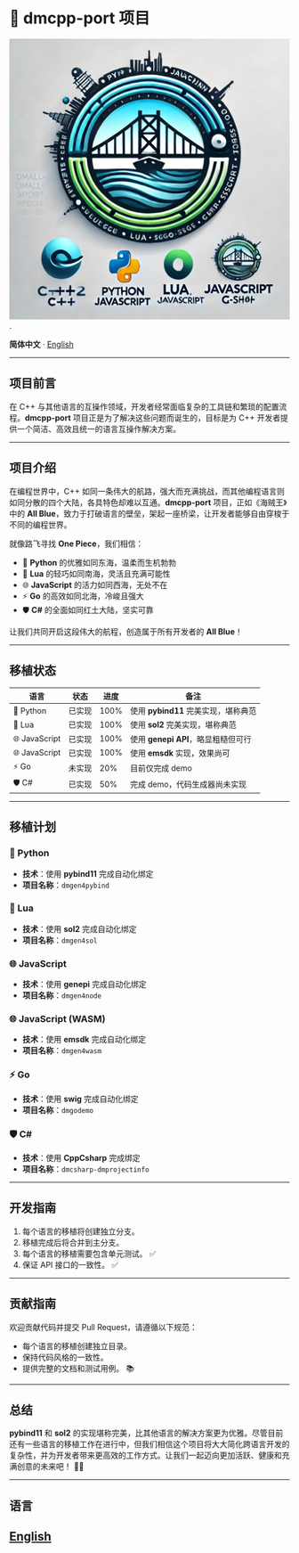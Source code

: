 # 🚀 dmcpp-port 项目

![dmcpp-port](images/dmcpp-port.jpg).

**简体中文** · [English](./README.md) 

---

## 项目前言

在 C++ 与其他语言的互操作领域，开发者经常面临复杂的工具链和繁琐的配置流程。**dmcpp-port** 项目正是为了解决这些问题而诞生的，目标是为 C++ 开发者提供一个简洁、高效且统一的语言互操作解决方案。

---

## 项目介绍

在编程世界中，C++ 如同一条伟大的航路，强大而充满挑战，而其他编程语言则如同分散的四个大陆，各具特色却难以互通。**dmcpp-port** 项目，正如《海贼王》中的 **All Blue**，致力于打破语言的壁垒，架起一座桥梁，让开发者能够自由穿梭于不同的编程世界。

就像路飞寻找 **One Piece**，我们相信：
- 🐍 **Python** 的优雅如同东海，温柔而生机勃勃
- 🌿 **Lua** 的轻巧如同南海，灵活且充满可能性
- 🌐 **JavaScript** 的活力如同西海，无处不在
- ⚡ **Go** 的高效如同北海，冷峻且强大
- 🛡 **C#** 的全面如同红土大陆，坚实可靠

让我们共同开启这段伟大的航程，创造属于所有开发者的 **All Blue**！

---

## 移植状态

| 语言            | 状态   | 进度  | 备注                                   |
|-----------------|--------|-------|----------------------------------------|
| 🐍 Python      | 已实现 | 100%  | 使用 **pybind11** 完美实现，堪称典范      |
| 🌿 Lua         | 已实现 | 100%  | 使用 **sol2** 完美实现，堪称典范         |
| 🌐 JavaScript  | 已实现 | 100%  | 使用 **genepi API**，略显粗糙但可行      |
| 🌐 JavaScript  | 已实现 | 100%  | 使用 **emsdk** 实现，效果尚可           |
| ⚡ Go          | 未实现 | 20%   | 目前仅完成 demo                        |
| 🛡 C#          | 已实现 | 50%   | 完成 demo，代码生成器尚未实现            |

---

## 移植计划

### 🐍 Python
- **技术**：使用 **pybind11** 完成自动化绑定
- **项目名称**：`dmgen4pybind`

### 🌿 Lua
- **技术**：使用 **sol2** 完成自动化绑定
- **项目名称**：`dmgen4sol`

### 🌐 JavaScript
- **技术**：使用 **genepi** 完成自动化绑定
- **项目名称**：`dmgen4node`

### 🌐 JavaScript (WASM)
- **技术**：使用 **emsdk** 完成自动化绑定
- **项目名称**：`dmgen4wasm`

### ⚡ Go
- **技术**：使用 **swig** 完成自动化绑定
- **项目名称**：`dmgodemo`

### 🛡 C#
- **技术**：使用 **CppCsharp** 完成绑定
- **项目名称**：`dmcsharp-dmprojectinfo`

---

## 开发指南

1. 每个语言的移植将创建独立分支。
2. 移植完成后将合并到主分支。
3. 每个语言的移植需要包含单元测试。 ✅
4. 保证 API 接口的一致性。 ✅

---

## 贡献指南

欢迎贡献代码并提交 Pull Request，请遵循以下规范：
- 每个语言的移植创建独立目录。
- 保持代码风格的一致性。
- 提供完整的文档和测试用例。 📚

---

## 总结

**pybind11** 和 **sol2** 的实现堪称完美，比其他语言的解决方案更为优雅。尽管目前还有一些语言的移植工作在进行中，但我们相信这个项目将大大简化跨语言开发的复杂性，并为开发者带来更高效的工作方式。让我们一起迈向更加活跃、健康和充满创意的未来吧！ 🌟🚀

---

## 语言

[English](README.en.md)
---
